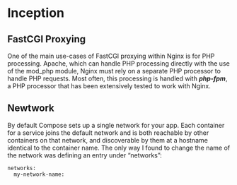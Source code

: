 # Inception
<!--
This project consists of several virtualized Docker images

Service: A container for an application that can actually include several container instances running the same image
1. The containers are built from the penultimate stable version of Debian Buster

Gotta create containers for three services:
  - nginx - web server
  - mariadb - database management system
  - wordpress - content management system
  

Below is an example of the expected result:<br>

<img src="https://user-images.githubusercontent.com/83188617/154948111-0615a5d3-e90c-4dad-ab75-12c0642994f6.png" width="500">
Multi-Container Deployment of WordPress using Docker
-->

## FastCGI Proxying
One of the main use-cases of FastCGI proxying within Nginx is for PHP processing. Apache, which can handle PHP processing directly with the use of the mod_php module, Nginx must rely on a separate PHP processor to handle PHP requests. Most often, this processing is handled with ***php-fpm***, a PHP processor that has been extensively tested to work with Nginx.

## Newtwork
By default Compose sets up a single network for your app. Each container for a service joins the default network and is both reachable by other containers on that network, and discoverable by them at a hostname identical to the container name.
The only way I found to change the name of the network was defining an entry under “networks”:
```
networks:
  my-network-name:
```
